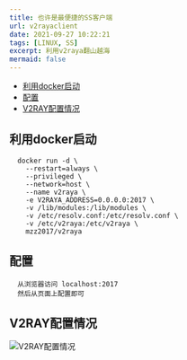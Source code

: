 ```yaml
---
title: 也许是最便捷的SS客户端
url: v2rayaclient
date: 2021-09-27 10:22:21
tags: [LINUX, SS]
excerpt: 利用v2raya翻山越海
mermaid: false
---
```


<!-- markdown-toc GitLab -->

* [利用docker启动](#利用docker启动)
* [配置](#配置)
* [V2RAY配置情况](#v2ray配置情况)

<!-- markdown-toc -->

## 利用docker启动

```shell
  docker run -d \
    --restart=always \
    --privileged \
    --network=host \
    --name v2raya \
    -e V2RAYA_ADDRESS=0.0.0.0:2017 \
    -v /lib/modules:/lib/modules \
    -v /etc/resolv.conf:/etc/resolv.conf \
    -v /etc/v2raya:/etc/v2raya \
    mzz2017/v2raya
```

## 配置

```plaintext
  从浏览器访问 localhost:2017
  然后从页面上配置即可
```

## V2RAY配置情况

![V2RAY配置情况](/img/也许是最便捷的SS客户端/001.png)

